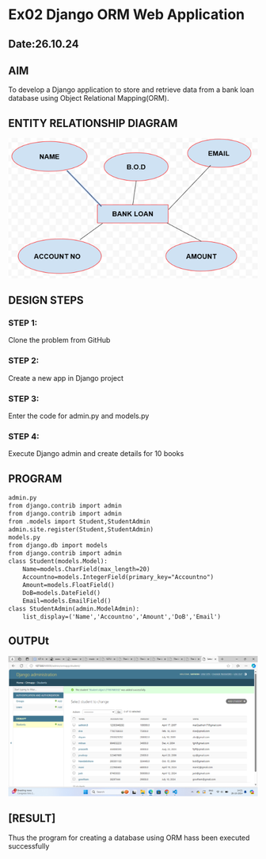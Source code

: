 # Ex02 Django ORM Web Application
## Date:26.10.24 

## AIM
To develop a Django application to store and retrieve data from a bank loan database using Object Relational Mapping(ORM).

## ENTITY RELATIONSHIP DIAGRAM
![alt text](<Screenshot (2)-1.png>)


## DESIGN STEPS

### STEP 1:
Clone the problem from GitHub

### STEP 2:
Create a new app in Django project

### STEP 3:
Enter the code for admin.py and models.py

### STEP 4:
Execute Django admin and create details for 10 books

## PROGRAM
```
admin.py
from django.contrib import admin
from django.contrib import admin
from .models import Student,StudentAdmin
admin.site.register(Student,StudentAdmin)
models.py
from django.db import models
from django.contrib import admin
class Student(models.Model):
	Name=models.CharField(max_length=20)
	Accountno=models.IntegerField(primary_key="Accountno")
	Amount=models.FloatField()
	DoB=models.DateField()
	Email=models.EmailField()
class StudentAdmin(admin.ModelAdmin):
	list_display=('Name','Accountno','Amount','DoB','Email')
```

## OUTPUt
![alt text](<Screenshot (1).png>)


## [RESULT]
Thus the program for creating a database using ORM hass been executed successfully
